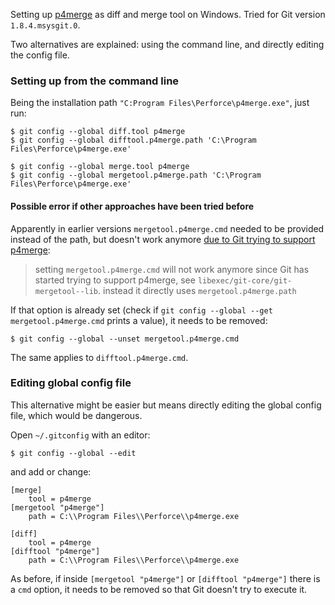 Setting up [p4merge](http://www.perforce.com/product/components/perforce-visual-merge-and-diff-tools)
as diff and merge tool on Windows. Tried for Git version `1.8.4.msysgit.0`. 

Two alternatives are explained: using the command line, and directly editing the config file.

### Setting up from the command line

Being the installation path `"C:Program Files\Perforce\p4merge.exe"`, just run:
```
$ git config --global diff.tool p4merge
$ git config --global difftool.p4merge.path 'C:\Program Files\Perforce\p4merge.exe'
```
```
$ git config --global merge.tool p4merge
$ git config --global mergetool.p4merge.path 'C:\Program Files\Perforce\p4merge.exe'
```

#### Possible error if other approaches have been tried before

Apparently in earlier versions `mergetool.p4merge.cmd` needed to be provided instead of the path, 
but doesn't work anymore [due to Git trying to support p4merge](http://stackoverflow.com/questions/426026/git-on-windows-how-do-you-set-up-a-mergetool/436040#436040):

> setting `mergetool.p4merge.cmd` will not work anymore since Git has started 
> trying to support p4merge, see `libexec/git-core/git-mergetool--lib`. 
> instead it directly uses `mergetool.p4merge.path`

If that option is already set (check if `git config --global --get mergetool.p4merge.cmd` prints a value), 
it needs to be removed: 

```
$ git config --global --unset mergetool.p4merge.cmd
```

The same applies to `difftool.p4merge.cmd`.

### Editing global config file

This alternative might be easier but means directly editing the global config file, which would be dangerous.

Open `~/.gitconfig` with an editor: 
```
$ git config --global --edit
```

and add or change: 

```
[merge]
	tool = p4merge
[mergetool "p4merge"]
	path = C:\\Program Files\\Perforce\\p4merge.exe

[diff]
	tool = p4merge
[difftool "p4merge"]
	path = C:\\Program Files\\Perforce\\p4merge.exe
```

As before, if inside `[mergetool "p4merge"]` or `[difftool "p4merge"]` there is 
a `cmd` option, it needs to be removed so that Git doesn't try to execute it.
